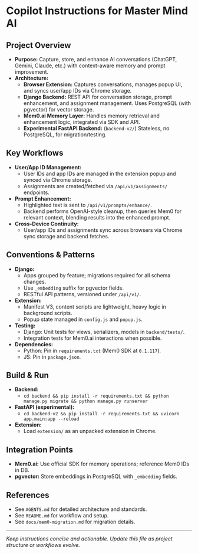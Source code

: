 # Copilot Instructions for Master Mind AI

## Project Overview
- **Purpose:** Capture, store, and enhance AI conversations (ChatGPT, Gemini, Claude, etc.) with context-aware memory and prompt improvement.
- **Architecture:**
  - **Browser Extension:** Captures conversations, manages popup UI, and syncs user/app IDs via Chrome storage.
  - **Django Backend:** REST API for conversation storage, prompt enhancement, and assignment management. Uses PostgreSQL (with pgvector) for vector storage.
  - **Mem0.ai Memory Layer:** Handles memory retrieval and enhancement logic, integrated via SDK and API.
  - **Experimental FastAPI Backend:** (`backend-v2/`) Stateless, no PostgreSQL, for migration/testing.

## Key Workflows
- **User/App ID Management:**
  - User IDs and app IDs are managed in the extension popup and synced via Chrome storage.
  - Assignments are created/fetched via `/api/v1/assignments/` endpoints.
- **Prompt Enhancement:**
  - Highlighted text is sent to `/api/v1/prompts/enhance/`.
  - Backend performs OpenAI-style cleanup, then queries Mem0 for relevant context, blending results into the enhanced prompt.
- **Cross-Device Continuity:**
  - User/app IDs and assignments sync across browsers via Chrome sync storage and backend fetches.

## Conventions & Patterns
- **Django:**
  - Apps grouped by feature; migrations required for all schema changes.
  - Use `_embedding` suffix for pgvector fields.
  - RESTful API patterns, versioned under `/api/v1/`.
- **Extension:**
  - Manifest V3, content scripts are lightweight, heavy logic in background scripts.
  - Popup state managed in `config.js` and `popup.js`.
- **Testing:**
  - Django: Unit tests for views, serializers, models in `backend/tests/`.
  - Integration tests for Mem0.ai interactions when possible.
- **Dependencies:**
  - Python: Pin in `requirements.txt` (Mem0 SDK at `0.1.117`).
  - JS: Pin in `package.json`.

## Build & Run
- **Backend:**
  - `cd backend && pip install -r requirements.txt && python manage.py migrate && python manage.py runserver`
- **FastAPI (experimental):**
  - `cd backend-v2 && pip install -r requirements.txt && uvicorn app.main:app --reload`
- **Extension:**
  - Load `extension/` as an unpacked extension in Chrome.

## Integration Points
- **Mem0.ai:** Use official SDK for memory operations; reference Mem0 IDs in DB.
- **pgvector:** Store embeddings in PostgreSQL with `_embedding` fields.

## References
- See `AGENTS.md` for detailed architecture and standards.
- See `README.md` for workflow and setup.
- See `docs/mem0-migration.md` for migration details.

---
_Keep instructions concise and actionable. Update this file as project structure or workflows evolve._
